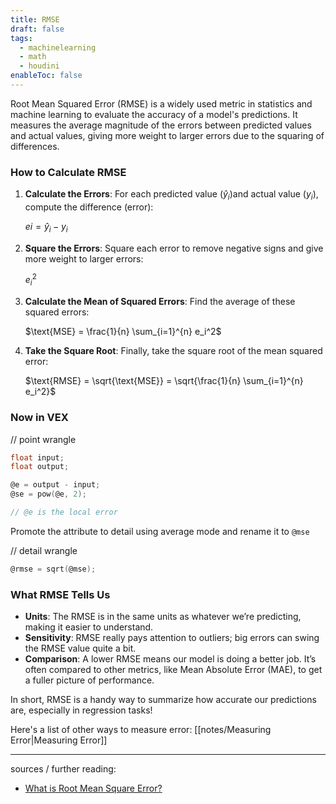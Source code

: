 ```yaml
---
title: RMSE
draft: false
tags:
  - machinelearning
  - math
  - houdini
enableToc: false
---
```

Root Mean Squared Error (RMSE) is a widely used metric in statistics and machine learning to evaluate the accuracy of a model's predictions. It measures the average magnitude of the errors between predicted values and actual values, giving more weight to larger errors due to the squaring of differences.

### How to Calculate RMSE

1. **Calculate the Errors**: For each predicted value $(\hat{y}_i​)$and actual value $({y}_i​)$, compute the difference (error):
    
    $ei=\hat{y}_i - y_i​$
    
1. **Square the Errors**: Square each error to remove negative signs and give more weight to larger errors:
    
    $e_i^2$
    
1. **Calculate the Mean of Squared Errors**: Find the average of these squared errors:
    
    $\text{MSE} = \frac{1}{n} \sum_{i=1}^{n} e_i^2$
    
1. **Take the Square Root**: Finally, take the square root of the mean squared error:
    
    $\text{RMSE} = \sqrt{\text{MSE}} = \sqrt{\frac{1}{n} \sum_{i=1}^{n} e_i^2}$

### Now in VEX

// point wrangle

```C
float input;
float output;

@e = output - input;
@se = pow(@e, 2);

// @e is the local error
```

Promote the attribute to detail using average mode and rename it to `@mse`

// detail wrangle

```C
@rmse = sqrt(@mse);
```

### What RMSE Tells Us

- **Units**: The RMSE is in the same units as whatever we’re predicting, making it easier to understand.
- **Sensitivity**: RMSE really pays attention to outliers; big errors can swing the RMSE value quite a bit.
- **Comparison**: A lower RMSE means our model is doing a better job. It’s often compared to other metrics, like Mean Absolute Error (MAE), to get a fuller picture of performance.

In short, RMSE is a handy way to summarize how accurate our predictions are, especially in regression tasks!

Here's a list of other ways to measure error: [[notes/Measuring Error|Measuring Error]]

---

sources / further reading:
- [What is Root Mean Square Error?](https://c3.ai/glossary/data-science/root-mean-square-error-rmse/)

